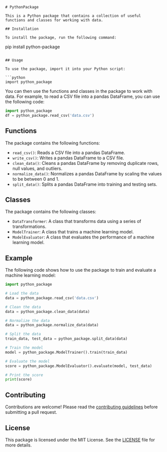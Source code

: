 ```
# PythonPackage

This is a Python package that contains a collection of useful functions and classes for working with data.

## Installation

To install the package, run the following command:

```
pip install python-package
```

## Usage

To use the package, import it into your Python script:

```python
import python_package
```

You can then use the functions and classes in the package to work with data. For example, to read a CSV file into a pandas DataFrame, you can use the following code:

```python
import python_package
df = python_package.read_csv('data.csv')
```

## Functions

The package contains the following functions:

* `read_csv()`: Reads a CSV file into a pandas DataFrame.
* `write_csv()`: Writes a pandas DataFrame to a CSV file.
* `clean_data()`: Cleans a pandas DataFrame by removing duplicate rows, null values, and outliers.
* `normalize_data()`: Normalizes a pandas DataFrame by scaling the values to be between 0 and 1.
* `split_data()`: Splits a pandas DataFrame into training and testing sets.

## Classes

The package contains the following classes:

* `DataTransformer`: A class that transforms data using a series of transformations.
* `ModelTrainer`: A class that trains a machine learning model.
* `ModelEvaluator`: A class that evaluates the performance of a machine learning model.

## Example

The following code shows how to use the package to train and evaluate a machine learning model:

```python
import python_package

# Load the data
data = python_package.read_csv('data.csv')

# Clean the data
data = python_package.clean_data(data)

# Normalize the data
data = python_package.normalize_data(data)

# Split the data
train_data, test_data = python_package.split_data(data)

# Train the model
model = python_package.ModelTrainer().train(train_data)

# Evaluate the model
score = python_package.ModelEvaluator().evaluate(model, test_data)

# Print the score
print(score)
```

## Contributing

Contributions are welcome! Please read the [contributing guidelines](CONTRIBUTING.md) before submitting a pull request.

## License

This package is licensed under the MIT License. See the [LICENSE](LICENSE) file for more details.
```